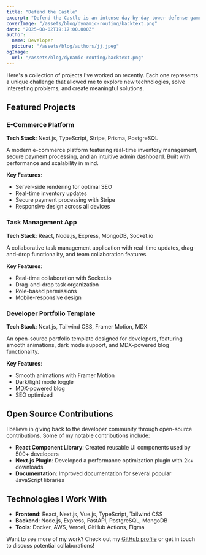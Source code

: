 ```yaml
---
title: "Defend the Castle"
excerpt: "Defend the Castle is an intense day-by-day tower defense game where you fight off waves of attackers in a world that never gives you a moment to breathe. Each day brings 5 waves of enemy assaults, and you have only 60 seconds to survive - again and again."
coverImage: "/assets/blog/dynamic-routing/backtext.png"
date: "2025-08-02T19:17:00.000Z"
author:
  name: Developer
  picture: "/assets/blog/authors/jj.jpeg"
ogImage:
  url: "/assets/blog/dynamic-routing/backtext.png"
---
```


Here's a collection of projects I've worked on recently. Each one represents a unique challenge that allowed me to explore new technologies, solve interesting problems, and create meaningful solutions.

## Featured Projects

### E-Commerce Platform
**Tech Stack**: Next.js, TypeScript, Stripe, Prisma, PostgreSQL

A modern e-commerce platform featuring real-time inventory management, secure payment processing, and an intuitive admin dashboard. Built with performance and scalability in mind.

**Key Features**:
- Server-side rendering for optimal SEO
- Real-time inventory updates
- Secure payment processing with Stripe
- Responsive design across all devices

### Task Management App
**Tech Stack**: React, Node.js, Express, MongoDB, Socket.io

A collaborative task management application with real-time updates, drag-and-drop functionality, and team collaboration features.

**Key Features**:
- Real-time collaboration with Socket.io
- Drag-and-drop task organization
- Role-based permissions
- Mobile-responsive design

### Developer Portfolio Template
**Tech Stack**: Next.js, Tailwind CSS, Framer Motion, MDX

An open-source portfolio template designed for developers, featuring smooth animations, dark mode support, and MDX-powered blog functionality.

**Key Features**:
- Smooth animations with Framer Motion
- Dark/light mode toggle
- MDX-powered blog
- SEO optimized

## Open Source Contributions

I believe in giving back to the developer community through open-source contributions. Some of my notable contributions include:

- **React Component Library**: Created reusable UI components used by 500+ developers
- **Next.js Plugin**: Developed a performance optimization plugin with 2k+ downloads
- **Documentation**: Improved documentation for several popular JavaScript libraries

## Technologies I Work With

- **Frontend**: React, Next.js, Vue.js, TypeScript, Tailwind CSS
- **Backend**: Node.js, Express, FastAPI, PostgreSQL, MongoDB
- **Tools**: Docker, AWS, Vercel, GitHub Actions, Figma

Want to see more of my work? Check out my [GitHub profile](https://github.com/yourusername) or get in touch to discuss potential collaborations!